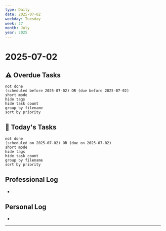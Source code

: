 ```yaml
---
type: Daily
date: 2025-07-02
weekday: Tuesday
week: 27
month: July
year: 2025
---
```


# 2025-07-02

## ⚠️ Overdue Tasks
```tasks
not done
(scheduled before 2025-07-02) OR (due before 2025-07-02)
short mode
hide tags
hide task count
group by filename
sort by priority
```

## 📅 Today's Tasks
```tasks
not done
(scheduled on 2025-07-02) OR (due on 2025-07-02)
short mode
hide tags
hide task count
group by filename
sort by priority
```

## Professional Log
- 

## Personal Log
- 

---
